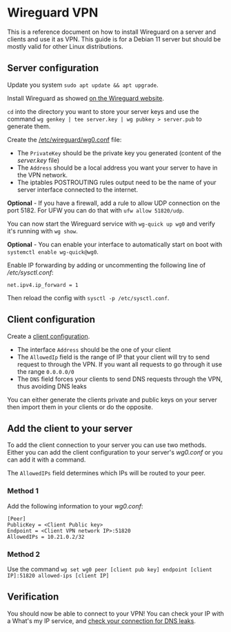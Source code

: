 # Wireguard VPN

This is a reference document on how to install Wireguard on a server and clients and use it as VPN. 
This guide is for a Debian 11 server but should be mostly valid for other Linux distributions.

## Server configuration

Update you system `sudo apt update && apt upgrade`.

Install Wireguard as showed [on the Wireguard website](https://www.wireguard.com/install/).

`cd` into the directory you want to store your server keys and use the command `wg genkey | tee server.key | wg pubkey > server.pub` to generate them.

Create the [/etc/wireguard/wg0.conf](wg0.conf) file:

- The `PrivateKey` should be the private key you generated (content of the *server.key* file)
- The `Address` should be a local address you want your server to have in the VPN network.
- The iptables POSTROUTING rules output need to be the name of your server interface connected to the internet.

**Optional** - If you have a firewall, add a rule to allow UDP connection on the port 5182.
For UFW you can do that with `ufw allow 51820/udp`.

You can now start the Wireguard service with `wg-quick up wg0` and verify it's running with `wg show`.

**Optional** - You can enable your interface to automatically start on boot with `systemctl enable wg-quick@wg0`.

Enable IP forwarding by adding or uncommenting the following line of */etc/sysctl.conf*:

```
net.ipv4.ip_forward = 1
```

Then reload the config with `sysctl -p /etc/sysctl.conf`.

## Client configuration

Create a [client configuration](client.conf).

- The interface `Address` should be the one of your client
- The `AllowedIp` field is the range of IP that your client will try to send request to through the VPN. If you want all requests to go through it use the range `0.0.0.0/0`
- The `DNS` field forces your clients to send DNS requests through the VPN, thus avoiding DNS leaks

You can either generate the clients private and public keys on your server then import them in your clients or do the opposite.

## Add the client to your server

To add the client connection to your server you can use two methods. Either you can add the client configuration to
your server's *wg0.conf* or you can add it with a command.

The `AllowedIPs` field determines which IPs will be routed to your peer.

### Method 1

Add the following information to your *wg0.conf*:

```
[Peer]
PublicKey = <Client Public key>
Endpoint = <Client VPN network IP>:51820
AllowedIPs = 10.21.0.2/32
```

### Method 2

Use the command `wg set wg0 peer [client pub key] endpoint [client IP]:51820 allowed-ips [client IP]`

## Verification

You should now be able to connect to your VPN! You can check your IP with a What's my IP service,
and [check your connection for DNS leaks](https://www.dnsleaktest.com/).
